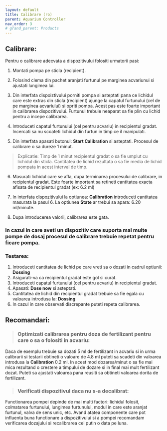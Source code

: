 ```yaml
---
layout: default
title: Calibrare (ro)
parent: Aquarium Controller
nav_order: 3
# grand_parent: Products
---
```


## Calibrare:
Pentru o calibrare adecvata a dispozitivului folositi urmatorii pasi:

1. Montati pompa pe sticla (recipient).

2. Folosind clema din pachet aranjati furtunul pe marginea acvariunui si ajustati lungimea lui. 

3. Din interfata dispoiztivului porniti pompa si asteptati pana ce lichidul care este extras din sticla (recipient) ajunge la capatul furtunului (cel de pe marginea acvariului) si opriti pompa. Acest pas este foarte important in calibrarea dispozitivului. 
Furtunul trebuie neaparat sa fie plin cu lichid pentru a incepe calibrarea.

4. Introduceti capatul furtunului (cel pentru acvariu) in recipientul gradat. Incercati sa nu scoateti lichidul din furtun in timp ce il manipulati.
5. Din interfata apasati butonul: **Start Calibration** si asteptati.
Procesul de calibrare o sa dureze 1 minut.
> Explicatie: Timp de 1 minut recipientul gradat o sa fie umplut cu lichidul din sticla. Cantitatea de lichid rezultata o sa fie media de lichid pompata in acest interval de timp.

6. Masurati lichidul care se afla, dupa terminarea procesului de calibrare, in recipientul gradat. Este foarte important sa retineti cantitatea exacta afisata de recipientul gradat (ex: 6.2 ml)

7. In interfata dispozitivului la optiunea: **Calibration**	introduceti cantitatea masurata la pasul 6. La optiunea **State** ar trebui sa apara: 6.20 ml/minute. 

8. Dupa introducerea valorii, calibrarea este gata.

### In cazul in care aveti un dispozitiv care suporta mai multe pompe de dosaj  procesul de calibrare trebuie repetat pentru ficare pompa.

### Testarea:

1. Introduceti cantitatea de lichid pe care vreti sa o dozati in cadrul optiunii: **Dossing**
2. Asigurati-va ca recipientul gradat este gol si curat.
3. Introduceti capatul furtunului (cel pentru acvariu) in recipientul gradat.
4. Apasati: **Dose now** si asteptati.
5. Cantitatea de lichid din recipientul gradat trebuie sa fie egala cu valoarea introdusa la: **Dossing**
6. In cazul in care observati discrepante puteti repeta calibrarea.

## Recomandari:

> ### Optimizati calibrarea pentru doza de fertilizant pentru care o sa o folositi in acvariu:
Daca de exemplu trebuie sa dozati 5 ml de fertilizant in acvariu si in urma calibrarii si testarii obtineti o valoare de 4.8 ml puteti sa scadeti din valoarea introdusa la **Calibration** 0.2 ml. In acest mod dozarea/minut o sa fie mai mica rezultand o crestere a timpului de dozare si in final mai mult fertilizant dozat. Puteti sa ajustati valoarea pana reusiti sa obtineti valoarea dorita de fertilizant.
> ### Verificati dispozitivul daca nu s-a decalibrat:
Functionarea pompei depinde de mai multi factori: lichidul folosit, colmatarea furtunului, lungimea furtunului, modul in care este aranjat furtunul, valva de sens unic, etc. Avand atatea componente care pot influenta buna functionare a dispozitivului si a pompei recomandam verificarea dozajului si recalibrarea  cel putin o data pe luna.

